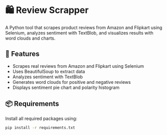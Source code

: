 # 🛍️ Review Scrapper

A Python tool that scrapes product reviews from Amazon and Flipkart using Selenium, analyzes sentiment with TextBlob, and visualizes results with word clouds and charts.

## 🚀 Features
- Scrapes real reviews from Amazon and Flipkart using Selenium
- Uses BeautifulSoup to extract data
- Analyzes sentiment with TextBlob
- Generates word clouds for positive and negative reviews
- Displays sentiment pie chart and polarity histogram

## 📦 Requirements

Install all required packages using:

```bash
pip install -r requirements.txt
